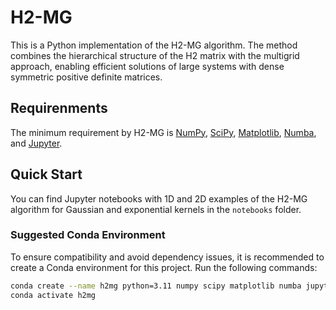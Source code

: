 # H2-MG
This is a Python implementation of the H2-MG algorithm. The method combines the hierarchical structure of the H2 matrix with the multigrid approach, enabling efficient solutions of large systems with dense symmetric positive definite matrices.
## Requirenments

The minimum requirement by H2-MG is [NumPy](http://www.numpy.org/), [SciPy](https://www.scipy.org/), [Matplotlib](http://matplotlib.org/), [Numba](https://numba.pydata.org), and [Jupyter](https://jupyter.org).

## Quick Start

You can find Jupyter notebooks with 1D and 2D examples of the H2-MG algorithm for Gaussian and exponential kernels in the `notebooks` folder.

### Suggested Conda Environment

To ensure compatibility and avoid dependency issues, it is recommended to create a Conda environment for this project. Run the following commands:

```bash
conda create --name h2mg python=3.11 numpy scipy matplotlib numba jupyter -c conda-forge -y
conda activate h2mg
```
